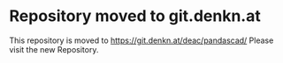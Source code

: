 Repository moved to git.denkn.at
================================

This repository is moved to https://git.denkn.at/deac/pandascad/
Please visit the new Repository.
